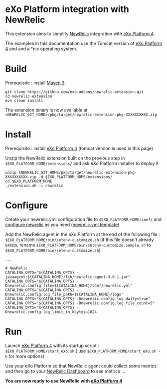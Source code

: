 eXo Platform integration with NewRelic
===================

This extension aims to simplify [NewRelic](http://newrelic.com/) integration with [eXo Platform 4](http://www.exoplatform.com)

The examples in this documentation use the Tomcat version of [eXo Platform 4](http://www.exoplatform.com) and and a *nix operating system.

Build
===============

Prerequisite : install [Maven 3](http://maven.apache.org/download.html)

```
git clone https://github.com/exo-addons/newrelic-extension.git
cd newrelic-extension
mvn clean install
```

The extension binary is now available at ```<NEWRELIC_GIT_HOME>/pkg/target/newrelic-extension-pkg-XXXXXXXXXX.zip```

Install
===============

Prerequisite : install [eXo Platform 4](http://www.exoplatform.com/company/en/download-exo-platform) (tomcat version is used in this page)

Unzip the NewRelic extension built on the previous step in ```$EXO_PLATFORM_HOME/extensions/``` and ask eXo Platform installer to deploy it

```
unzip $NEWRELIC_GIT_HOME/pkg/target/newrelic-extension-pkg-XXXXXXXXXX.zip -d $EXO_PLATFORM_HOME/extensions/
cd $EXO_PLATFORM_HOME
./extension.sh -i newrelic
```

Configure
===============

Create your newrelic.yml configuration file to ```$EXO_PLATFORM_HOME/conf/``` and [configure newrelic](https://docs.newrelic.com/docs/java/java-agent-configuration) as you need ([newrelic.yml template](https://docs.newrelic.com/docs/java/java-agent-config-file-template))

Add the NewRelic agent in the eXo Platform at the end of the following file : ```$EXO_PLATFORM_HOME/bin/setenv-customize.sh``` (if this file doesn't already exists, rename ```$EXO_PLATFORM_HOME/bin/setenv-customize.sample.sh``` to ```$EXO_PLATFORM_HOME/bin/setenv-customize.sh```)

```
...

# NewRelic
CATALINA_OPTS="${CATALINA_OPTS} -javaagent:${CATALINA_HOME}/lib/newrelic-agent-3.0.1.jar"
CATALINA_OPTS="${CATALINA_OPTS} -Dnewrelic.config.file=${CATALINA_HOME}/conf/newrelic.yml"
CATALINA_OPTS="${CATALINA_OPTS} -Dnewrelic.config.log_file_path=${CATALINA_HOME}/logs"
CATALINA_OPTS="${CATALINA_OPTS} -Dnewrelic.config.log_daily=true"
CATALINA_OPTS="${CATALINA_OPTS} -Dnewrelic.config.log_file_count=5"
CATALINA_OPTS="${CATALINA_OPTS} -Dnewrelic.config.log_limit_in_kbytes=1024
```

Run
===============

Launch [eXo Platform 4](http://www.exoplatform.com) with its startup script : ```$EXO_PLATFORM_HOME/start_eXo.sh``` ( use ```$EXO_PLATFORM_HOME/start_eXo.sh -h``` for more options)

Use your eXo Platform so that NewRelic agent could collect some metrics and then go to your [NewRelic Dashboard](https://rpm.newrelic.com) to see metrics ...

**You are now ready to use NewRelic with [eXo Platform 4](http://www.exoplatform.com)**
